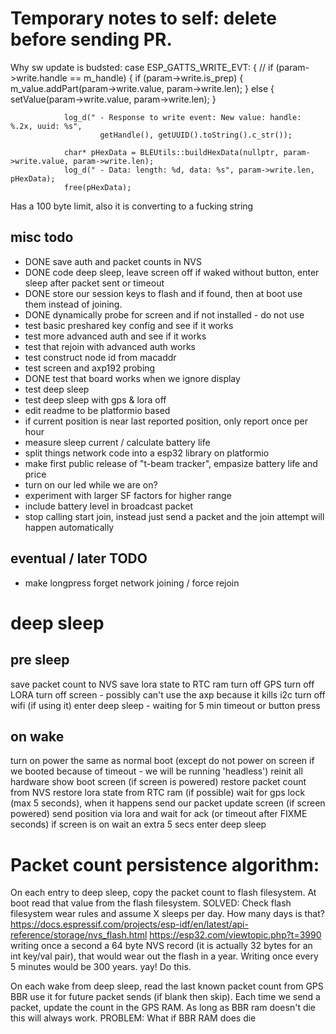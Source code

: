 # Temporary notes to self: delete before sending PR.

Why sw update is budsted:
		case ESP_GATTS_WRITE_EVT: {
// 
			if (param->write.handle == m_handle) {
				if (param->write.is_prep) {
					m_value.addPart(param->write.value, param->write.len);
				} else {
					setValue(param->write.value, param->write.len);
				}

				log_d(" - Response to write event: New value: handle: %.2x, uuid: %s",
						getHandle(), getUUID().toString().c_str());

				char* pHexData = BLEUtils::buildHexData(nullptr, param->write.value, param->write.len);
				log_d(" - Data: length: %d, data: %s", param->write.len, pHexData);
				free(pHexData);

Has a 100 byte limit, also it is converting to a fucking string 

## misc todo

* DONE save auth and packet counts in NVS
* DONE code deep sleep, leave screen off if waked without button, enter sleep after packet sent or timeout
* DONE store our session keys to flash and if found, then at boot use them instead of joining.
* DONE dynamically probe for screen and if not installed - do not use
* test basic preshared key config and see if it works
* test more advanced auth and see if it works
* test that rejoin with advanced auth works
* test construct node id from macaddr
* test screen and axp192 probing
* DONE test that board works when we ignore display
* test deep sleep
* test deep sleep with gps & lora off
* edit readme to be platformio based
* if current position is near last reported position, only report once per hour
* measure sleep current / calculate battery life
* split things network code into a esp32 library on platformio
* make first public release of "t-beam tracker", empasize battery life and price
* turn on our led while we are on?
* experiment with larger SF factors for higher range
* include battery level in broadcast packet
* stop calling start join, instead just send a packet and the join attempt will happen automatically

## eventual / later TODO

* make longpress forget network joining / force rejoin

# deep sleep

## pre sleep
save packet count to NVS
save lora state to RTC ram
turn off GPS
turn off LORA
turn off screen - possibly can't use the axp because it kills i2c
turn off wifi (if using it)
enter deep sleep - waiting for 5 min timeout or button press

## on wake
turn on power the same as normal boot (except do not power on screen if we booted because of timeout - we will be running 'headless')
reinit all hardware 
show boot screen (if screen is powered)
restore packet count from NVS
restore lora state from RTC ram (if possible)
wait for gps lock (max 5 seconds), when it happens send our packet
update screen (if screen powered)
send position via lora and wait for ack (or timeout after FIXME seconds)
if screen is on wait an extra 5 secs
enter deep sleep

# Packet count persistence algorithm:

On each entry to deep sleep, copy the packet count to flash filesystem.  At boot read that value from the flash filesystem.  SOLVED: Check flash filesystem wear rules and assume X sleeps per day.  How many days is that?
https://docs.espressif.com/projects/esp-idf/en/latest/api-reference/storage/nvs_flash.html
https://esp32.com/viewtopic.php?t=3990
writing once a second a 64 byte NVS record (it is actually 32 bytes for an int key/val pair), that would wear out the flash in a year.  Writing once every 5 minutes would be 300 years.  yay!  Do this.

On each wake from deep sleep, read the last known packet count from GPS BBR use it for future packet sends (if blank then skip).  Each time we send a packet, update the count in the GPS RAM.  As long as BBR ram doesn't die this will always work.  PROBLEM: What if BBR RAM does die


